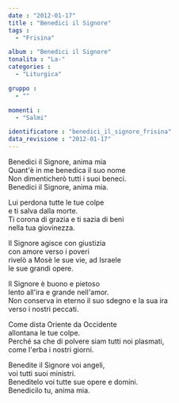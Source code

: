 ```yaml
---
date : "2012-01-17"
title : "Benedici il Signore"
tags : 
  - "Frisina"

album : "Benedici il Signore"
tonalita : "La-"
categories : 
  - "Liturgica"

gruppo : 
  - ""

momenti : 
  - "Salmi"

identificatore : "benedici_il_signore_frisina"
data_revisione : "2012-01-17"
---
```

  
  
Benedici il Signore, anima mia  
Quant'è in me benedica il suo nome  
Non dimenticherò tutti i suoi beneci.  
Benedici il Signore, anima mia.  
  
  
Lui perdona tutte le tue colpe  
e ti salva dalla morte.  
Ti corona di grazia e ti sazia di beni  
nella tua giovinezza.  
  
  
  
Il Signore agisce con giustizia  
con amore verso i poveri  
rivelò a Mosè le sue vie, ad Israele  
le sue grandi opere.  
  
  
  
Il Signore è buono e pietoso  
lento all'ira e grande nell'amor.  
Non conserva in eterno il suo sdegno e la sua ira  
verso i nostri peccati.  
  
  
  
Come dista Oriente da Occidente  
allontana le tue colpe.  
Perché sa che di polvere siam tutti noi plasmati,  
come l'erba i nostri giorni.  
  
  
  
Benedite il Signore voi angeli,  
voi tutti suoi ministri.  
Beneditelo voi tutte sue opere e domíni.  
Benedicilo tu, anima mia.  
  
  
  
